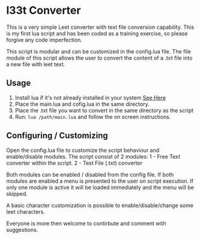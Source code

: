 # l33t Converter

This is a very simple Leet converter with text file conversion capability.
This is my first lua script and has been coded as a training exercise, so please forgive any code imperfection.

This script is modular and can be customized in the config.lua file.
The file module of this script allows the user to convert the content of a .txt file into a new file with leet text.

Usage
-----
 1. Install lua if it's not already installed in your system [See Here](https://www.lua.org/download.html)
 2. Place the main.lua and cofig.lua in the same directory.
 3. Place the .txt file you want to convert in the same directory as the script
 1. Run: ``lua /path/main.lua`` and follow the on screen instructions.

Configuring / Customizing
-----
Open the config.lua file to customize the script behaviour and enable/disable modules.
The script consist of 2 modules:
  1 - Free Text converter within the script.
  2 - Text File (.txt) converter

Both modules can be enabled / disabled from the config file. If both modules are enabled a menu is presented to the user on script execution. If only one module is active it will be loaded immediately and the menu will be skipped.

A basic character customization is possible to enable/disable/change some leet characters. 


Everyone is more then welcome to contirbute and comment with suggestions.



